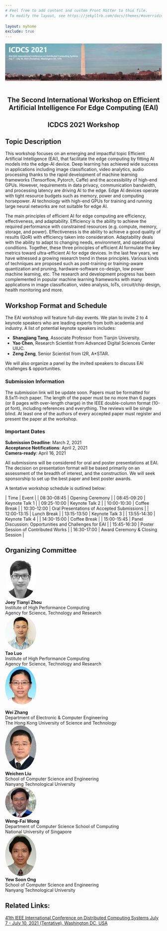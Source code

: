 ```yaml
---
# Feel free to add content and custom Front Matter to this file.
# To modify the layout, see https://jekyllrb.com/docs/themes/#overriding-theme-defaults

layout: myhome
exclude: true
---
```



<div>
  <img src="assets/icdcs2021banner.png">
</div>

<br>

<div style="text-align:center">
<h2>The Second International Workshop on Efficient Artificial Intelligence For Edge Computing (EAI) </h2>
<h2>ICDCS 2021 Workshop</h2>
</div>

## Topic Description

This workshop focuses on an emerging and impactful topic  Efficient Artificial Intelligence (EAI), that facilitate the edge computing by fitting AI models into the edge-AI device. Deep learning has achieved wide success in applications including image classification, video analytics, audio processing thanks to the rapid development of machine learning frameworks (Tensorflow, Pytorch, Caffe) and the accessibility of high-end GPUs. However, requirements in data privacy, communication bandwidth, and processing latency are driving AI to the edge.  Edge AI devices operate with tight resource budgets such as memory, power and computing horsepower. AI technology with high-end GPUs for training and running large neural networks are not suitable for edge AI.

The main principles of efficient AI for edge computing are efficiency, effectiveness, and adaptability. Efficiency is the ability to achieve the required performance with constrained resources (e.g. compute, memory, storage, and power). Effectiveness is the ability to achieve a good quality of results (QoR) with efficiency taken into consideration. Adaptability deals with the ability to adapt to changing needs, environment, and operational conditions. Together, these three principles of efficient AI formulate the key metrics toward ultra-efficient AI for edge devices. In the last few years, we have witnessed a growing research trend in these principles.  Various kinds of techniques are proposed such as post-training or training-aware quantization and pruning, hardware-software co-design, low power machine learning, etc. The research and development progress has been complemented in popular machine learning frameworks with many applications in image classification, video analysis, IoTs, circuit/chip design, health monitoring and more.

## Workshop Format and Schedule

The EAI workshop will feature full-day events. We plan to invite 2 to 4 keynote speakers who are leading experts from both academia and industry. A list of potential keynote speakers includes:

+ **Shangjiang Tang**, Associate Professor from Tianjin University.
+ **Yao Chen**, Research Scientist from Advanced Digital Sciences Center UIUC.
+ **Zeng Zeng**, Senior Scientist from I2R, A\*STAR.

We will also organize a panel by the invited speakers to discuss EAI challenges & opportunities.

### **Submission Information**
The submission link will be update soon. Papers must be formatted for 8.5x11-inch paper. The length of the paper must be no more than 6 pages (or 8 pages with over-length charge) in the IEEE double-column format (10-pt font), including references and everything. The reviews will be single blind. At least one of the authors of every accepted paper must register and present the paper at the workshop.

### **Important Dates**
**Submission Deadline**: March 2, 2021  
**Acceptance Notifications**: April 2, 2021  
**Camera-ready**: April 16, 2021

All submissions will be considered for oral and poster presentations at EAI. The decision on presentation format will be based primarily on an assessment of the breadth of interest, and the construction. We will seek sponsorship to set up the best paper and best poster awards.

A tentative workshop schedule is outlined below:

| Time | Event |
| 08:30-08:45 | Opening Ceremony |
| 08:45-09:20 | Keynote Talk 1 |
| 09:25-10:00 | Keynote Talk 2 |
| 10:00-10:30 | Coffee Break |
| 10:30-12:00 | Oral Presentations of Accepted Submissions |
| 12:00-13:15 | Lunch Break |
| 13:15-13:50 | Keynote Talk 3 |
| 13:55-14:30 | Keynote Talk 4 |
| 14:30-15:00 | Coffee Break |
| 15:00-15:45 | Panel Discussion: Opportunities and Challenges for EAI |
| 15:45-16:30 | Poster Session of Contributed Works |
| 16:30-17:00 | Award Ceremony & Closing Session |


## Organizing Committee

<div class="row">
  <div class="column">

<div>
<img src="/bio/ZHOU_Joey.jpg" height="auto" width="100" style="border-radius:50%">
</div>
<span style="font-weight:bold">Joey Tianyi Zhou</span>  <br>
Institute of High Performance Computing  <br>
Agency for Science, Technology and Research

  </div>
  <div class="column">

<div>
<img src="/bio/LUO_Tao.jpg" height="auto" width="100" style="border-radius:50%">
</div>
<span style="font-weight:bold">Tao Luo</span>  <br>
Institute of High Performance Computing  <br>
Agency for Science, Technology and Research

  </div>
</div>
<div class="row">
  <div class="column">

<div>
<img src="/bio/ZHANG_Wei.jpg" height="auto" width="100" style="border-radius:50%">
</div>
<span style="font-weight:bold">Wei Zhang</span>  <br>
Department of Electronic & Computer Engineering  <br>
The Hong Kong University of Science and Technology

  </div>
  <div class="column">

<div>
<img src="/bio/LIU_Weichen.jpg" height="auto" width="100" style="border-radius:50%">
</div>
<span style="font-weight:bold">Weichen Liu</span>  <br>
School of Computer Science and Engineering  <br>
Nanyang Technological University

  </div>
</div>
<div class="row">
  <div class="column">


<div>
<img src="/bio/WONG_Wengfai.jpg" height="auto" width="100" style="border-radius:50%">
</div>
<span style="font-weight:bold">Weng-Fai Wong</span>  <br>
Department of Computer Science School of Computing  <br>
National University of Singapore

  </div>
  <div class="column">

<div>
<img src="/bio/ONG_Yewsoon.jpg" height="auto" width="100" style="border-radius:50%">
</div>
<span style="font-weight:bold">Yew Soon Ong</span>  <br>
School of Computer Science and Engineering  <br>
Nanyang Technological University


  </div>
</div>


## Related Links:
[41th IEEE International Conference on Distributed Computing Systems July 7 - July 10, 2021 (Tentative), Washington DC, USA](https://icdcs2021.us/ "ICDCS2021")
